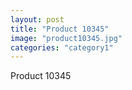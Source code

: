 ```yaml
---
layout: post
title: "Product 10345"
image: "product10345.jpg"
categories: "category1"
---
```

Product 10345
